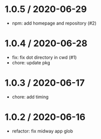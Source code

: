 
1.0.5 / 2020-06-29
==================

  * npm: add homepage and repository (#2)

1.0.4 / 2020-06-28
==================

  * fix: fix dot directory in cwd (#1)
  * chore: update pkg

1.0.3 / 2020-06-17
==================

  * chore: add timing

1.0.2 / 2020-06-16
==================

  * refactor: fix midway app glob
